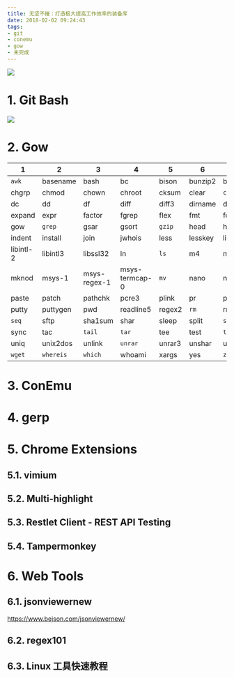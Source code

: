 ```yaml
---
title: 无坚不摧：打造极大提高工作效率的装备库
date: 2018-02-02 09:24:43
tags:
- git
- conemu
- gow
- 未完成
---
```


![](http://p3alsaatj.bkt.clouddn.com/20180202093814_7NNlq9_40-Reasons-to-Ban-Guns.jpeg)

# 1. Git Bash
![](http://p3alsaatj.bkt.clouddn.com/20180202104601_8MoLOf_Screenshot.jpeg)


# 2. Gow

|     1     |     2     |      3       |       4        |   5    |    6    |    7     |    8     |      9       |    10     |
| --------- | --------- | ------------ | -------------- | ------ | ------- | -------- | -------- | ------------ | --------- |
| `awk`     | basename  | bash         | bc             | bison  | bunzip2 | bzip2    | bzip2    | bzip2recover | `cat`     |
| chgrp     | chmod     | chown        | chroot         | cksum  | clear   | `cp`     | csplit   | `curl`       | cut       |
| dc        | dd        | df           | diff           | diff3  | dirname | dos2unix | du       | `egrep`      | env       |
| expand    | expr      | factor       | fgrep          | flex   | fmt     | fold     | gawk     | gdbm3        | gfind     |
| gow       | `grep`    | gsar         | gsort          | `gzip` | head    | history5 | hostid   | hostname     | id        |
| indent    | install   | join         | jwhois         | less   | lesskey | libcurl  | libeay32 | libiconv-2   | libidn-11 |
| libintl-2 | libintl3  | libssl32     | ln             | `ls`   | m4      | make     | md5sum   | mkdir        | mkfifo    |
| mknod     | msys-1    | msys-regex-1 | msys-termcap-0 | `mv`   | nano    | ncftp    | nl       | od           | pageant   |
| paste     | patch     | pathchk      | pcre3          | plink  | pr      | printenv | printf   | pscp         | psftp     |
| putty     | puttygen  | pwd          | readline5      | regex2 | `rm`    | rmdir    | `scp`    | sdiff        | sed       |
| `seq`     | sftp      | sha1sum      | shar           | sleep  | split   | `ssh`    | ssleay32 | su           | sum       |
| sync      | tac       | `tail`       | `tar`          | tee    | test    | `touch`  | tr       | uname        | unexpand  |
| uniq      | unix2dos  | unlink       | `unrar`        | unrar3 | unshar  | uudecode | uuencode | `vim`        | wc        |
| `wget`    | `whereis` | `which`      | whoami         | xargs  | yes     | `zip`    | zip32z64 |              |           |

# 3. ConEmu

# 4. gerp

# 5. Chrome Extensions

## 5.1. vimium

## 5.2. Multi-highlight

## 5.3. Restlet Client - REST API Testing

## 5.4. Tampermonkey

# 6. Web Tools

## 6.1. jsonviewernew

https://www.bejson.com/jsonviewernew/

## 6.2. regex101

## 6.3. Linux 工具快速教程
